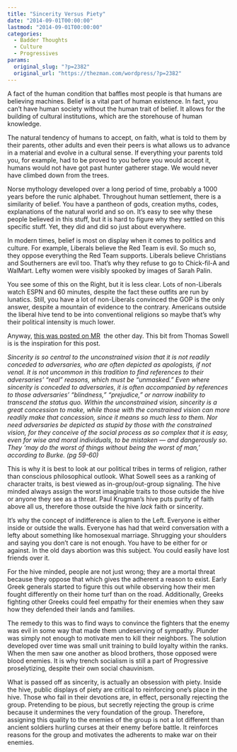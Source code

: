 ```yaml
---
title: "Sincerity Versus Piety"
date: "2014-09-01T00:00:00"
lastmod: "2014-09-01T00:00:00"
categories:
  - Badder Thoughts
  - Culture
  - Progressives
params:
  original_slug: "?p=2382"
  original_url: "https://thezman.com/wordpress/?p=2382"
---
```


A fact of the human condition that baffles most people is that humans
are believing machines. Belief is a vital part of human existence. In
fact, you can’t have human society without the human trait of belief. It
allows for the building of cultural institutions, which are the
storehouse of human knowledge.

The natural tendency of humans to accept, on faith, what is told to them
by their parents, other adults and even their peers is what allows us to
advance in a material and evolve in a cultural sense. If everything your
parents told you, for example, had to be proved to you before you would
accept it, humans would not have got past hunter gatherer stage. We
would never have climbed down from the trees.

Norse mythology developed over a long period of time, probably a 1000
years before the runic alphabet. Throughout human settlement, there is a
similarity of belief. You have a pantheon of gods, creation myths,
codes, explanations of the natural world and so on. It’s easy to see why
these people believed in this stuff, but it is hard to figure why they
settled on this specific stuff. Yet, they did and did so just about
everywhere.

In modern times, belief is most on display when it comes to politics and
culture. For example, Liberals believe the Red Team is evil. So much so,
they oppose everything the Red Team supports. Liberals believe
Christians and Southerners are evil too. That’s why they refuse to go to
Chick-fil-A and WalMart. Lefty women were visibly spooked by images of
Sarah Palin.

You see some of this on the Right, but it is less clear. Lots of
non-Liberals watch ESPN and 60 minutes, despite the fact these outfits
are run by lunatics. Still, you have a lot of non-Liberals convinced the
GOP is the only answer, despite a mountain of evidence to the contrary.
Americans outside the liberal hive tend to be into conventional
religions so maybe that’s why their political intensity is much lower.

Anyway, <a
href="http://gregmankiw.blogspot.com/2014/08/wisdom-from-thomas-sowell.html"
rel="noopener noreferrer" target="_blank">this was posted on MR</a>  the
other day. This bit from Thomas Sowell is is the inspiration for this
post.

*Sincerity is so central to the unconstrained vision that it is not
readily conceded to adversaries, who are often depicted as apologists,
if not venal. It is not uncommon in this tradition to find references to
their adversaries’ “real” reasons, which must be “unmasked.” Even where
sincerity is conceded to adversaries, it is often accompanied by
references to those adversaries’ “blindness,” “prejudice,” or narrow
inability to transcend the status quo. Within the unconstrained vision,
sincerity is a great concession to make, while those with the
constrained vision can more readily make that concession, since it means
so much less to them. Nor need adversaries be depicted as stupid by
those with the constrained vision, for they conceive of the social
process as so complex that it is easy, even for wise and moral
individuals, to be mistaken — and dangerously so. They ‘may do the worst
of things without being the worst of man,’ according to Burke. (pg
59-60)*

This is why it is best to look at our political tribes in terms of
religion, rather than conscious philosophical outlook. What Sowell sees
as a ranking of character traits, is best viewed as in-group/out-group
signaling. The hive minded always assign the worst imaginable traits to
those outside the hive or anyone they see as a threat. Paul Krugman’s
hive puts purity of faith above all us, therefore those outside the hive
*lack* faith or sincerity.

It’s why the concept of indifference is alien to the Left. Everyone is
either inside or outside the walls. Everyone has had that weird
conversation with a lefty about something like homosexual marriage.
Shrugging your shoulders and saying you don’t care is not enough. You
have to be either for or against. In the old days abortion was this
subject. You could easily have lost friends over it.

For the hive minded, people are not just wrong; they are a mortal threat
because they oppose that which gives the adherent a reason to exist.
Early Greek generals started to figure this out while observing how
their men fought differently on their home turf than on the road.
Additionally, Greeks fighting other Greeks could feel empathy for their
enemies when they saw how they defended their lands and families.

The remedy to this was to find ways to convince the fighters that the
enemy was evil in some way that made them undeserving of sympathy.
Plunder was simply not enough to motivate men to kill their neighbors.
The solution developed over time was small unit training to build
loyalty within the ranks. When the men saw one another as blood
brothers, those opposed were blood enemies. It is why trench socialism
is still a part of Progressive proselytizing, despite their own social
chauvinism.

What is passed off as sincerity, is actually an obsession with piety.
Inside the hive, public displays of piety are critical to reinforcing
one’s place in the hive. Those who fail in their devotions are, in
effect, personally rejecting the group. Pretending to be pious, but
secretly rejecting the group is crime because it undermines the very
foundation of the group. Therefore, assigning this quality to the
enemies of the group is not a lot different than ancient soldiers
hurling curses at their enemy before battle. It reinforces reasons for
the group and motivates the adherents to make war on their enemies.

 

 
